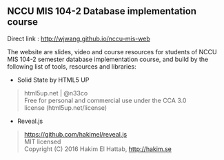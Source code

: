 NCCU MIS 104-2 Database implementation course
----
Direct link : http://wjwang.github.io/nccu-mis-web  

The website are slides, video and course resources for students of NCCU MIS 104-2 semester database implementation course, and build by the following list of tools, resources and libraries:

- Solid State by HTML5 UP
 > html5up.net | @n33co  
 > Free for personal and commercial use under the CCA 3.0  
 > license (html5up.net/license)

- Reveal.js
 > https://github.com/hakimel/reveal.js  
 > MIT licensed  
 > Copyright (C) 2016 Hakim El Hattab, http://hakim.se  
